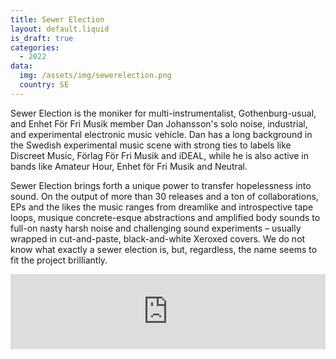```yaml
---
title: Sewer Election
layout: default.liquid
is_draft: true
categories:
  - 2022
data:
  img: /assets/img/sewerelection.png
  country: SE
---
```


<p>Sewer Election is the moniker for multi-instrumentalist, Gothenburg-usual, and Enhet För Fri Musik member Dan Johansson's solo noise, industrial, and experimental electronic music vehicle. Dan has a long background in the Swedish experimental music scene with strong ties to labels like Discreet Music, Förlag För Fri Musik and iDEAL, while he is also active in bands like Amateur Hour,  Enhet för Fri Musik and Neutral.</p>

<p>
Sewer Election brings forth a unique power to transfer hopelessness into sound. On the output of more than 30 releases and a ton of collaborations, EPs and the likes the music ranges from dreamlike and introspective tape loops, musique concrete-esque abstractions and amplified body sounds to full-on nasty harsh noise and challenging sound experiments – usually wrapped in cut-and-paste, black-and-white Xeroxed covers. We do not know what exactly a sewer election is, but, regardless, the name seems to fit the project brilliantly. 
</p>

<iframe style="border: 0; width: 100%; height: 120px;" src="https://bandcamp.com/EmbeddedPlayer/album=2227342422/size=large/bgcol=ffffff/linkcol=0687f5/tracklist=false/artwork=small/transparent=true/" seamless><a href="https://idealrecordings.bandcamp.com/album/horse-utopie">HORSE UTOPIE by SEWER ELECTION</a></iframe>
